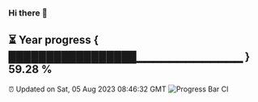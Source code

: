 ### Hi there 👋
⏳ Year progress { █████████████████▁▁▁▁▁▁▁▁▁▁▁▁▁ } 59.28 %
---
⏰ Updated on Sat, 05 Aug 2023 08:46:32 GMT
![Progress Bar CI](https://github.com/yinloonga/yinloonga/actions/workflows/main.yml/badge.svg)
